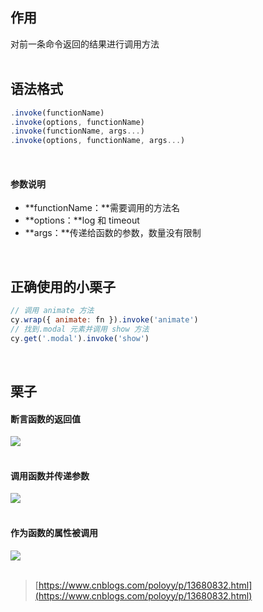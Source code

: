 
## 作用
对前一条命令返回的结果进行调用方法  
 

## 语法格式

```javascript
.invoke(functionName)
.invoke(options, functionName)
.invoke(functionName, args...)
.invoke(options, functionName, args...)
```
 

#### 参数说明

- **functionName：**需要调用的方法名
- **options：**log 和 timeout
- **args：**传递给函数的参数，数量没有限制

 

## 正确使用的小栗子

```javascript
// 调用 animate 方法
cy.wrap({ animate: fn }).invoke('animate')
// 找到.modal 元素并调用 show 方法
cy.get('.modal').invoke('show')
```
 

## 栗子

#### 断言函数的返回值
![](https://img2020.cnblogs.com/blog/1896874/202009/1896874-20200917093351157-1600439476.png)  
 

#### 调用函数并传递参数
![](https://img2020.cnblogs.com/blog/1896874/202009/1896874-20200917093341193-799638269.png)  
 

#### 作为函数的属性被调用
![](https://img2020.cnblogs.com/blog/1896874/202009/1896874-20200917093417148-1098971651.png)  
 

> [https://www.cnblogs.com/poloyy/p/13680832.html](https://www.cnblogs.com/poloyy/p/13680832.html)


